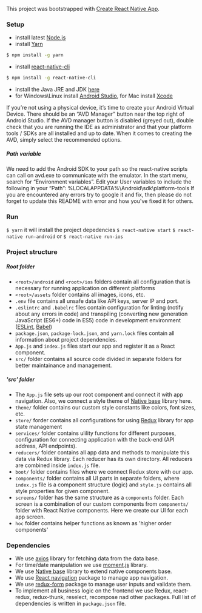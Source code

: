 This project was bootstrapped with [Create React Native App](https://github.com/react-community/create-react-native-app).

### Setup
- install latest [Node.js](https://nodejs.org/en/)
- install [Yarn](https://yarnpkg.com/en/)
```sh
$ npm install -g yarn
```
- install [react-native-cli](https://github.com/facebook/react-native#readme)
```sh
$ npm install -g react-native-cli
```
- install the Java JRE and JDK [here](https://www.oracle.com/technetwork/java/javase/downloads/jdk8-downloads-2133151.html)
- for Windows\Linux install [Android Studio](https://developer.android.com/studio/), for Mac install [Xcode](https://developer.apple.com/xcode/)

If you’re not using a physical device, it’s time to create your Android Virtual Device. There should be an “AVD Manager”
button near the top right of Android Studio.
If the AVD manager button is disabled (greyed out), double check that you are running the IDE as administrator and that
your platform tools / SDKs are all installed and up to date.
When it comes to creating the AVD, simply select the recommended options.

##### Path variable

We need to add the Android SDK to your path so the react-native scripts can call on avd.exe to communicate with the emulator.
In the start menu, search for “Environment variables”. Edit your User variables to include the following in your “Path”:
%LOCALAPPDATA%\Android\sdk\platform-tools
If you are encountered any errors try to google it and fix, then please do not forget to update this README with error and how you've fixed it for others.

### Run
`$ yarn` it will install the project depedencies
`$ react-native start`
`$ react-native run-android` or `$ react-native run-ios`

### Project structure
##### Root folder
- `<root>/android` and `<root>/ios` folders contain all configuration that is necessary for running application on different platforms
- `<root>/assets` folder contains all images, icons, etc.
- `.env` file contains all unsafe data like API keys, server IP and port.
- `.eslintrc` and `.babelrc` files contain configuration for linting (notify about any errors in code) and transpiling (converting new generation JavaScript (ES6+) code in ES5) code in development environment ([ESLint](https://eslint.org/), [Babel](https://babeljs.io/))
- `package.json`, `package-lock.json`, and `yarn.lock` files contain all information about project dependencies.
- `App.js` and `index.js` files start our app and register it as a React component.
- `src/` folder contains all source code divided in separate folders for better maintainance and management.

##### 'src' folder

- The `App.js` file sets up our root component and connect it with app navigation. Also, we connect a style theme of [Native base](https://docs.nativebase.io/docs/ThemeVariables.html) library here.
- `theme/` folder contains our custom style constants like colors, font sizes, etc.
- `store/` forder contains all configurations for using [Redux](https://redux.js.org/) library for app state management
- `services/` folder contains ulility functions for different purposes, configuration for connecting application with the back-end (API address, API endpoints).
- `reducers/` folder contains all app data and methods to manipulate this data via Redux library. Each reducer has its own directory. All reducers are combined inside `index.js` file.
- `boot/` folder contains files where we connect Redux store with our app.
- `components/` folder contains all UI parts in separate folders, where `index.js` file is a component structure (logic) and `style.js` contains all style properties for given component.
- `screens/` folder has the same structure as a `components` folder. Each screen is a combination of our custom components from `components/` folder with React Native components. Here we create our UI for each app screen.
- `hoc` folder contains helper functions as known as 'higher order components'

### Dependencies
- We use [axios](https://github.com/axios/axios) library for fetching data from the data base.
- For time/date manipulation we use [moment.js](https://momentjs.com/) library.
- We use [Native base](https://nativebase.io/) library to extend native components base.
- We use [React navigation](https://reactnavigation.org/) package to manage app navigation.
- We use [redux-form](https://redux-form.com/) package to manage user inputs and validate them.
- To implement all business logic on the frontend we use Redux, react-redux, redux-thunk, reselect, recompose nad other packages. Full list of dependencies is written in `package.json` file.
